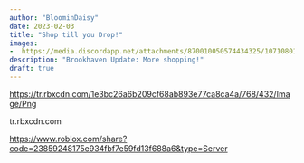 ```yaml
---
author: "BloominDaisy"
date: 2023-02-03
title: "Shop till you Drop!"
images:
-  https://media.discordapp.net/attachments/870010050574434325/1071080169013518358/Screen_Shot_2023-02-03_at_6.49.58_PM.png?ex=65e1eb24&is=65cf7624&hm=a82c77f935ad738361526f378013e6caacdbc5f3d92e582074ac64e8477bc560&=&format=webp&quality=lossless&width=183&height=354
description: "Brookhaven Update: More shopping!"
draft: true
---
```


https://tr.rbxcdn.com/1e3bc26a6b209cf68ab893e77ca8ca4a/768/432/Image/Png

tr.rbxcdn.com

https://www.roblox.com/share?code=23859248175e934fbf7e59fd13f688a6&type=Server